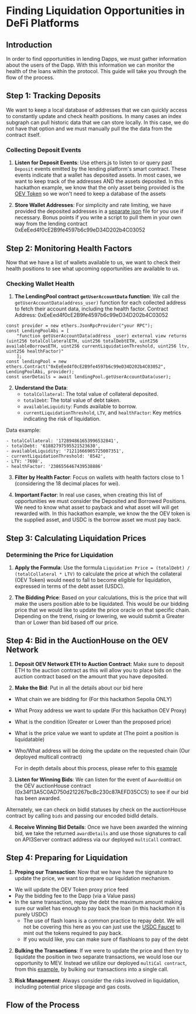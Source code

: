 # Finding Liquidation Opportunities in DeFi Platforms

## Introduction

In order to find opportunities in lending Dapps, we must gather information about the users of the Dapp.  With this information we can monitor the health of the loans within the protocol.  This guide will take you through the flow of the process.


## Step 1: Tracking Deposits

We want to keep a local database of addresses that we can quickly access to constantly update and check health positions.  In many cases an index subgraph can pull historic data that we can store locally.  In this case, we do not have that option and we must manually pull the the data from the contract itself. 

### Collecting Deposit Events

1. **Listen for Deposit Events**: Use ethers.js to listen to or query past `Deposit` events emitted by the lending platform's smart contract. These events indicate that a wallet has deposited assets. In most cases, we want to keep track of the addresses AND the assets deposited.  In this hackathon example, we know that the only asset being provided is the [OEV Token](https://sepolia.etherscan.io/address/0x5Df761cB11aEd75618a716e252789Cdc9280f5A6) so we won't need to keep a database of the assets

2. **Store Wallet Addresses**: For simplicity and rate limiting, we have provided the deposited addresses in a [separate json](scripts/wallets/wallets.json) file for you use if necessary.  Bonus points if you write a script to pull them in your own way from the lending contract 0xEeEed4f0cE2B9fe4597b6c99eD34D202b4C03052 

## Step 2: Monitoring Health Factors

Now that we have a list of wallets available to us, we want to check their health positions to see what upcoming opportunities are available to us.

### Checking Wallet Health

1. **The LendingPool contract `getUserAccountData` function**: We call the `getUserAccountData(address_user)` function for each collected address to fetch their account data, including the health factor. Contract Address: 0xEeEed4f0cE2B9fe4597b6c99eD34D202b4C03052

```
const provider = new ethers.JsonRpcProvider("your RPC");
const LendingPoolAbi = [
    "function getUserAccountData(address _user) external view returns (uint256 totalCollateralETH, uint256 totalDebtETH, uint256 availableBorrowsETH, uint256 currentLiquidationThreshold, uint256 ltv, uint256 healthFactor)"
    ];
const lendingPool = new ethers.Contract("0xEeEed4f0cE2B9fe4597b6c99eD34D202b4C03052", LendingPoolAbi, provider);
const userDetails = await lendingPool.getUserAccountData(user);
```

2. **Understand the Data**:
    - `totalCollateral`: The total value of collateral deposited.
    - `totalDebt`: The total value of debt taken.
    - `availableLiquidity`: Funds available to borrow.
    - `currentLiquidationThreshold`, `LTV`, and `healthFactor`: Key metrics indicating the risk of liquidation.

Data example: 

    - totalCollateral: '172894861653996532841',
    - totalDebt: '61882797595521523630',
    - availableLiquidity: '71211666905725007351',
    - currentLiquidationThreshold: '8542',
    - LTV: '7698',
    - healthFactor: '2386556467439538886'

3. **Filter by Health Factor**: Focus on wallets with health factors close to 1 (considering the 18 decimal places for wei).

4. **Important Factor**: In real use cases, when creating this list of opportunities we must consider the Deposited and Borrowed Positions.  We need to know what asset to payback and what asset will will get rewarded with.  In this hackathon example, we know the the OEV token is the supplied asset, and USDC is the borrow asset we must pay back.

## Step 3: Calculating Liquidation Prices

### Determining the Price for Liquidation

1. **Apply the Formula**: Use the formula `Liquidation Price = (totalDebt) / (totalCollateral * LTV)` to calculate the price at which the collateral (OEV Token) would need to fall to become eligible for liquidation, expressed in terms of the debt asset (USDC).

2. **The Bidding Price**: Based on your calculations, this is the price that will make the users position able to be liquidated.  This would be our bidding price that we would like to update the price oracle on that specific chain.  Depending on the trend, rising or lowering, we would submit a Greater than or Lower than bid based off our price.

## Step 4: Bid in the AuctionHouse on the OEV Network

1. **Deposit OEV Network ETH to Auction Contract**: Make sure to deposit ETH to the auction contract as this will allow you to place bids on the auction contract based on the amount that you have deposited.

2. **Make the Bid**: Put in all the details about our bid here
 - What chain we are bidding for (For this hackathon Sepolia ONLY)
 - What Proxy address we want to update (For this hackathon OEV Proxy)
 - What is the condition (Greater or Lower than the proposed price)
 - What is the price value we want to update at (The point a position is liquidatable)
 - Who/What address will be doing the update on the requested chain (Our deployed multicall contract)

    For in depth details about this process, please refer to this [example](https://github.com/api3-ecosystem/oev_priceupdate_example)


3. **Listen for Winning Bids**: We can listen for the event of `AwardedBid` on the OEV auctionHouse contract (0x34f13A5C0AD750d212267bcBc230c87AEFD35CC5) to see if our bid has been awarded.

Alternately, we can check on bidId statuses by check on the auctionHouse contract by calling `bids` and passing our encoded bidId details.

4. **Receive Winning Bid Details**: Once we have been awarded the winning bid, we take the returned `awardDetails` and use those signatures to call on API3Server contract address via our deployed `multiCall` contract.


## Step 4: Preparing for Liquidation

1. **Preping our Transaction**: Now that we have have the signature to update the price, we want to prepare our liquidation mechanism.  
- We will update the OEV Token proxy price feed
- Pay the bidding fee to the Dapp (via a Value pass)
- In the same transaction, repay the debt the maximum amount making sure our wallet has enough to pay back the loan  (in this hackathon it is purely USDC)
    - The use of flash loans is a common practice to repay debt.  We will not be covering this here as you can just use the [USDC Faucet](https://sepolia.etherscan.io/address/0x3D5ebDbF134eAf86373c24F77CAA290B7A578D7d#writeContract) to mint out the tokens required to pay back.
    - If you would like, you can make sure of flashloans to pay of the debt

2. **Bulking the Transactions**: If we were to update the price and then try to liquidate the position in two separate transactions, we would lose our opportunity to MEV.  Instead we utilize our deployed `multiCal contract`, from this [example](https://github.com/api3-ecosystem/oev_priceupdate_example), by bulking our transactions into a single call. 

3. **Risk Management**: Always consider the risks involved in liquidation, including potential price slippage and gas costs.

## Flow of the Process


